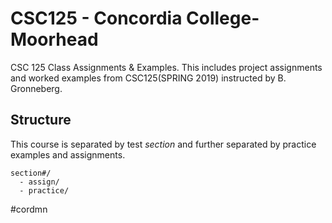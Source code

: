 # CSC125 - Concordia College-Moorhead

CSC 125 Class Assignments &amp; Examples.
This includes project assignments and worked examples from CSC125(SPRING 2019) instructed by B. Gronneberg.

## Structure
This course is separated by test _section_ and further separated by practice examples and assignments.

```
section#/
  - assign/
  - practice/
```
#cordmn
